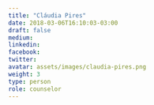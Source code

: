 ```yaml
---
title: "Cláudia Pires"
date: 2018-03-06T16:10:03-03:00
draft: false
medium:
linkedin:
facebook:
twitter:
avatar: assets/images/claudia-pires.png
weight: 3
type: person
role: counselor
---
```

